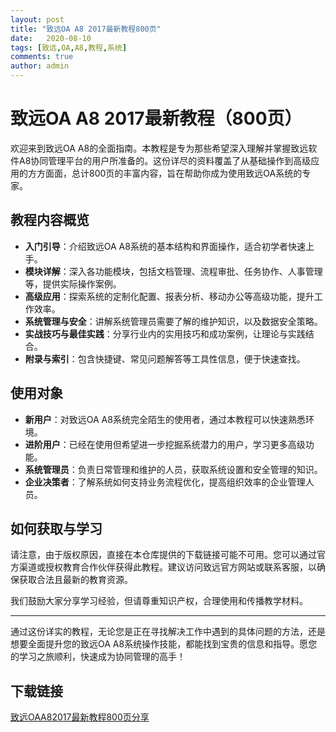 ```yaml
---
layout: post
title: "致远OA A8 2017最新教程800页"
date:   2020-08-10
tags: [致远,OA,A8,教程,系统]
comments: true
author: admin
---
```

# 致远OA A8 2017最新教程（800页）

欢迎来到致远OA A8的全面指南。本教程是专为那些希望深入理解并掌握致远软件A8协同管理平台的用户所准备的。这份详尽的资料覆盖了从基础操作到高级应用的方方面面，总计800页的丰富内容，旨在帮助你成为使用致远OA系统的专家。

## 教程内容概览

- **入门引导**：介绍致远OA A8系统的基本结构和界面操作，适合初学者快速上手。
- **模块详解**：深入各功能模块，包括文档管理、流程审批、任务协作、人事管理等，提供实际操作案例。
- **高级应用**：探索系统的定制化配置、报表分析、移动办公等高级功能，提升工作效率。
- **系统管理与安全**：讲解系统管理员需要了解的维护知识，以及数据安全策略。
- **实战技巧与最佳实践**：分享行业内的实用技巧和成功案例，让理论与实践结合。
- **附录与索引**：包含快捷键、常见问题解答等工具性信息，便于快速查找。

## 使用对象

- **新用户**：对致远OA A8系统完全陌生的使用者，通过本教程可以快速熟悉环境。
- **进阶用户**：已经在使用但希望进一步挖掘系统潜力的用户，学习更多高级功能。
- **系统管理员**：负责日常管理和维护的人员，获取系统设置和安全管理的知识。
- **企业决策者**：了解系统如何支持业务流程优化，提高组织效率的企业管理人员。

## 如何获取与学习

请注意，由于版权原因，直接在本仓库提供的下载链接可能不可用。您可以通过官方渠道或授权教育合作伙伴获得此教程。建议访问致远官方网站或联系客服，以确保获取合法且最新的教育资源。

我们鼓励大家分享学习经验，但请尊重知识产权，合理使用和传播教学材料。

---

通过这份详实的教程，无论您是正在寻找解决工作中遇到的具体问题的方法，还是想要全面提升您的致远OA A8系统操作技能，都能找到宝贵的信息和指导。愿您的学习之旅顺利，快速成为协同管理的高手！

## 下载链接

[致远OAA82017最新教程800页分享](https://pan.quark.cn/s/01be66e0a5f5)